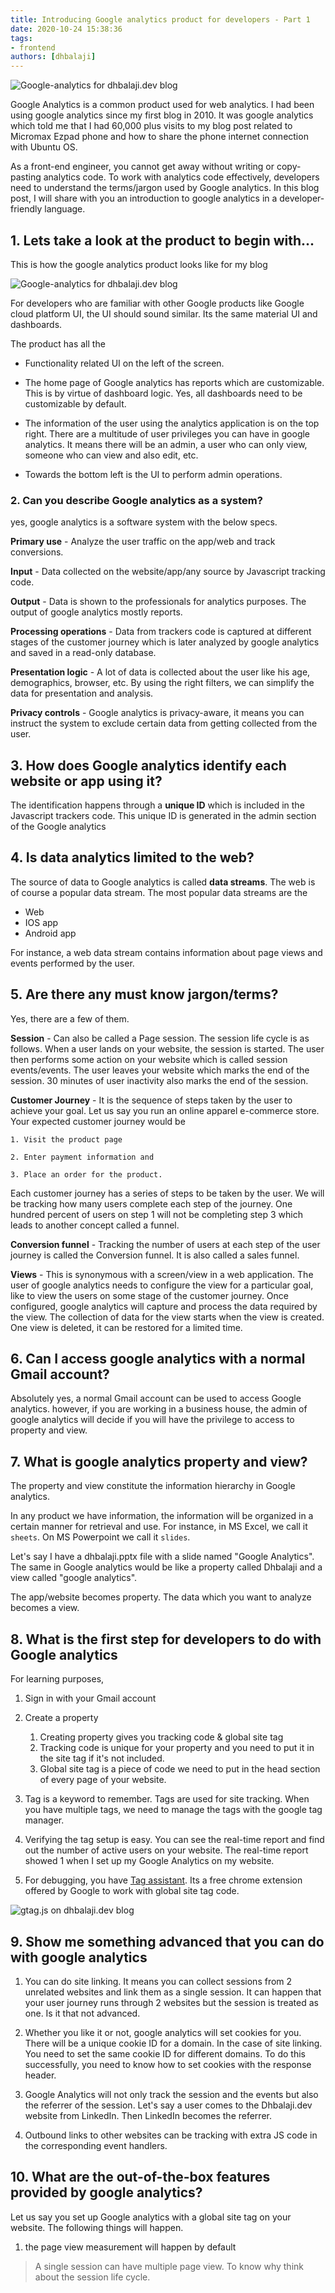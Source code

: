 ```yaml
---
title: Introducing Google analytics product for developers - Part 1
date: 2020-10-24 15:38:36
tags:
- frontend
authors: [dhbalaji]
---
```


 
![Google-analytics for dhbalaji.dev blog](./assets/dhbalaji-google-analytics-homescreen.webp)

Google Analytics is a common product used for web analytics. I had been using google analytics since my first blog in 2010. It was google analytics which told me that I had 60,000 plus visits to my blog post related to Micromax Ezpad phone and how to share the phone internet connection with Ubuntu OS.

As a front-end engineer, you cannot get away without writing or copy-pasting analytics code. To work with analytics code effectively, developers need to understand the terms/jargon used by Google analytics. In this blog post, I will share with you an introduction to google analytics in a developer-friendly language.


## 1. Lets take a look at the product to begin with...

This is how the google analytics product looks like for my blog


 ![Google-analytics for dhbalaji.dev blog](./assets/dhbalaji-google-analytics-homescreen.webp)
 
 For developers who are familiar with other Google products like Google cloud platform UI, the UI should sound similar. Its the same material UI and dashboards.
 
 The product has all the 
 
 * Functionality related UI on the left of the screen.
 
 * The home page of Google analytics has reports which are customizable. This is by virtue of dashboard logic. Yes, all dashboards need to be customizable by default.
 
 * The information of the user using the analytics application is on the top right. There are a multitude of user privileges you can have in google analytics. It means there will be an admin, a user who can only view, someone who can view and also edit, etc.
 
 * Towards the bottom left is the UI to perform admin operations.
 
### 2. Can you describe Google analytics as a system?

yes, google analytics is a software system with the below specs.

**Primary use** - Analyze the user traffic on the app/web and track conversions.

**Input** - Data collected on the website/app/any source by Javascript tracking code.

**Output** - Data is shown to the professionals for analytics purposes. The output of google analytics mostly reports.

**Processing operations** - Data from trackers code is captured at different stages of the customer journey which is later analyzed by google analytics and saved in a read-only database.

**Presentation logic** - A lot of data is collected about the user like his age, demographics, browser, etc. By using the right filters, we can simplify the data for presentation and analysis.

**Privacy controls** - Google analytics is privacy-aware, it means you can instruct the system to exclude certain data from getting collected from the user. 

## 3. How does Google analytics identify each website or app using it?

The identification happens through a **unique ID** which is included in the Javascript trackers code. This unique ID is generated in the admin section of the Google analytics


## 4. Is data analytics limited to the web?

The source of data to Google analytics is called **data streams**. The web is of course a popular data stream. The most popular data streams are the 

* Web
* IOS app
* Android app

For instance, a web data stream contains information about page views and events performed by the user.


## 5. Are there any must know jargon/terms?

Yes, there are a few of them.

**Session** - Can also be called a Page session. The session life cycle is as follows. When a user lands on your website, the session is started. The user then performs some action on your website which is called session events/events. The user leaves your website which marks the end of the session. 30 minutes of user inactivity also marks the end of the session.

**Customer Journey** - It is the sequence of steps taken by the user to achieve your goal. Let us say you run an online apparel e-commerce store. Your expected customer journey would be 
    
    1. Visit the product page
    
    2. Enter payment information and
    
    3. Place an order for the product. 
    
Each customer journey has a series of steps to be taken by the user. We will be tracking how many users complete each step of the journey. One hundred percent of users on step 1 will not be completing step 3 which leads to another concept called a funnel.
 
**Conversion funnel** - Tracking the number of users at each step of the user journey is called the Conversion funnel. It is also called a sales funnel.

**Views** - This is synonymous with a screen/view in a web application. The user of google analytics needs to configure the view for a particular goal, like to view the users on some stage of the customer journey. Once configured, google analytics will capture and process the data required by the view. The collection of data for the view starts when the view is created. One view is deleted, it can be restored for a limited time.

## 6. Can I access google analytics with a normal Gmail account?

Absolutely yes, a normal Gmail account can be used to access Google analytics. however, if you are working in a business house, the admin of google analytics will decide if you will have the privilege to access to property and view.

## 7. What is google analytics property and view?

The property and view constitute the information hierarchy in Google analytics.

In any product we have information, the information will be organized in a certain manner for retrieval and use. For instance, in MS Excel, we call it `sheets`. On MS Powerpoint we call it `slides`.

Let's say I have a dhbalaji.pptx file with a slide named "Google Analytics". The same in Google analytics would be like a property called Dhbalaji and a view called "google analytics".

The app/website becomes property. The data which you want to analyze becomes a view.

## 8. What is the first step for developers to do with Google analytics

For learning purposes,

1. Sign in with your Gmail account

2. Create a property
    1. Creating property gives you tracking code & global site tag
    2. Tracking code is unique for your property and you need to put it in the site tag if it's not included.
    3. Global site tag is a piece of code we need to put in the head section of every page of your website.

3. Tag is a keyword to remember. Tags are used for site tracking. When you have multiple tags, we need to manage the tags with the google tag manager.

4. Verifying the tag setup is easy. You can see the real-time report and find out the number of active users on your website. The real-time report showed 1 when I set up my Google Analytics on my website.

5. For debugging, you have [Tag assistant](https://chrome.google.com/webstore/detail/tag-assistant-by-google/kejbdjndbnbjgmefkgdddjlbokphdefk). Its a free chrome extension offered by Google to work with global site tag code.


![gtag.js on dhbalaji.dev blog](./assets/gtagJS-on-dhbalaji.dev.webp)

## 9. Show me something advanced that you can do with google analytics

1. You can do site linking. It means you can collect sessions from 2 unrelated websites and link them as a single session. It can happen that your user journey runs through 2 websites but the session is treated as one. Is it that not advanced.

2. Whether you like it or not, google analytics will set cookies for you. There will be a unique cookie ID for a domain. In the case of site linking. You need to set the same cookie ID for different domains. To do this successfully, you need to know how to set cookies with the response header.

3. Google Analytics will not only track the session and the events but also the referrer of the session. Let's say a user comes to the Dhbalaji.dev website from LinkedIn. Then LinkedIn becomes the referrer. 

4. Outbound links to other websites can be tracking with extra JS code in the corresponding event handlers.

## 10. What are the out-of-the-box features provided by google analytics?

Let us say you set up Google analytics with a global site tag on your website. The following things will happen.

1. the page view measurement will happen by default

 > A single session can have multiple page view. To know why think about the session life cycle.


